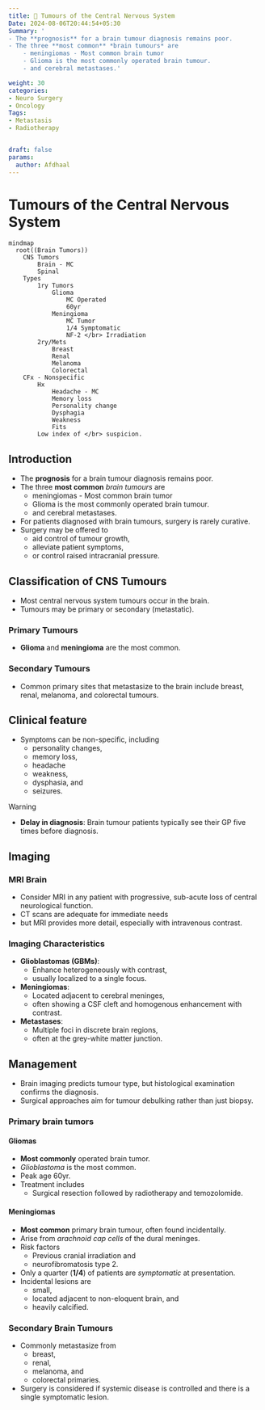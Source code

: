 ```yaml
---
title: 🧠 Tumours of the Central Nervous System
Date: 2024-08-06T20:44:54+05:30
Summary: '
- The **prognosis** for a brain tumour diagnosis remains poor. 
- The three **most common** *brain tumours* are 
	- meningiomas - Most common brain tumor
	- Glioma is the most commonly operated brain tumour.
	- and cerebral metastases.'

weight: 30
categories: 
- Neuro Surgery
- Oncology
Tags:
- Metastasis
- Radiotherapy


draft: false
params:
  author: Afdhaal
---
```


# Tumours of the Central Nervous System

```mermaid
mindmap
  root((Brain Tumors))
    CNS Tumors  
        Brain - MC
        Spinal
    Types
        1ry Tumors
            Glioma
                MC Operated
                60yr
            Meningioma
                MC Tumor
                1/4 Symptomatic
                NF-2 </br> Irradiation
        2ry/Mets
            Breast
            Renal
            Melanoma
            Colorectal
    CFx - Nonspecific
        Hx
            Headache - MC
            Memory loss
            Personality change
            Dysphagia
            Weakness
            Fits
        Low index of </br> suspicion.
```


## Introduction
- The **prognosis** for a brain tumour diagnosis remains poor. 
- The three **most common** *brain tumours* are 
	- meningiomas - Most common brain tumor
	- Glioma is the most commonly operated brain tumour.
	- and cerebral metastases.
- For patients diagnosed with brain tumours, surgery is rarely curative. 
- Surgery may be offered to 
	- aid control of tumour growth, 
	- alleviate patient symptoms, 
	- or control raised intracranial pressure. 

## Classification of CNS Tumours
- Most central nervous system tumours occur in the brain. 
- Tumours may be primary or secondary (metastatic). 

### Primary Tumours
- **Glioma** and **meningioma** are the most common.

### Secondary Tumours
- Common primary sites that metastasize to the brain include breast, renal, melanoma, and colorectal tumours.

## Clinical feature
- Symptoms can be non-specific, including 
	- personality changes, 
	- memory loss, 
	- headache
	- weakness, 
	- dysphasia, and 
	- seizures. 

>[!warning] 
>- **Delay in diagnosis**: Brain tumour patients typically see their GP five times before diagnosis.

## Imaging
### MRI Brain
- Consider MRI in any patient with progressive, sub-acute loss of central neurological function. 
- CT scans are adequate for immediate needs
- but MRI provides more detail, especially with intravenous contrast.

### Imaging Characteristics
- **Glioblastomas (GBMs)**: 
	- Enhance heterogeneously with contrast, 
	- usually localized to a single focus.
- **Meningiomas**: 
	- Located adjacent to cerebral meninges, 
	- often showing a CSF cleft and homogenous enhancement with contrast.
- **Metastases**: 
	- Multiple foci in discrete brain regions, 
	- often at the grey-white matter junction.

## Management
- Brain imaging predicts tumour type, but histological examination confirms the diagnosis. 
- Surgical approaches aim for tumour debulking rather than just biopsy.

### Primary brain tumors
#### Gliomas
- **Most commonly** operated brain tumor.
- *Glioblastoma* is the most common.
- Peak age 60yr.
- Treatment includes 
	- Surgical resection followed by radiotherapy and temozolomide.

#### Meningiomas
- **Most common** primary brain tumour, often found incidentally.
- Arise from *arachnoid cap cells* of the dural meninges.
- Risk factors 
	- Previous cranial irradiation and 
	- neurofibromatosis type 2.
- Only a quarter (**1/4**) of patients are *symptomatic* at presentation.
- Incidental lesions are 
	- small, 
	- located adjacent to non-eloquent brain, and 
	- heavily calcified.

### Secondary Brain Tumours
- Commonly metastasize from 
	- breast, 
	- renal, 
	- melanoma, and 
	- colorectal primaries.
- Surgery is considered if systemic disease is controlled and there is a single symptomatic lesion.





